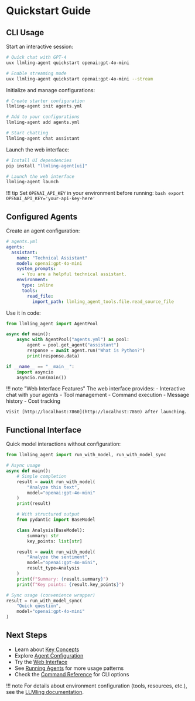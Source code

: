 # Quickstart Guide

## CLI Usage

Start an interactive session:
```bash
# Quick chat with GPT-4
uvx llmling-agent quickstart openai:gpt-4o-mini

# Enable streaming mode
uvx llmling-agent quickstart openai:gpt-4o-mini --stream
```

Initialize and manage configurations:
```bash
# Create starter configuration
llmling-agent init agents.yml

# Add to your configurations
llmling-agent add agents.yml

# Start chatting
llmling-agent chat assistant
```

Launch the web interface:
```bash
# Install UI dependencies
pip install "llmling-agent[ui]"

# Launch the web interface
llmling-agent launch
```

!!! tip
    Set `OPENAI_API_KEY` in your environment before running:
    ```bash
    export OPENAI_API_KEY='your-api-key-here'
    ```

## Configured Agents

Create an agent configuration:

```yaml
# agents.yml
agents:
  assistant:
    name: "Technical Assistant"
    model: openai:gpt-4o-mini
    system_prompts:
      - You are a helpful technical assistant.
    environment:
      type: inline
      tools:
        read_file:
          import_path: llmling_agent_tools.file.read_source_file
```

Use it in code:

```python
from llmling_agent import AgentPool

async def main():
    async with AgentPool("agents.yml") as pool:
        agent = pool.get_agent("assistant")
        response = await agent.run("What is Python?")
        print(response.data)

if __name__ == "__main__":
    import asyncio
    asyncio.run(main())
```

!!! note "Web Interface Features"
    The web interface provides:
    - Interactive chat with your agents
    - Tool management
    - Command execution
    - Message history
    - Cost tracking

    Visit [http://localhost:7860](http://localhost:7860) after launching.

## Functional Interface

Quick model interactions without configuration:

```python
from llmling_agent import run_with_model, run_with_model_sync

# Async usage
async def main():
    # Simple completion
    result = await run_with_model(
        "Analyze this text",
        model="openai:gpt-4o-mini"
    )
    print(result)

    # With structured output
    from pydantic import BaseModel

    class Analysis(BaseModel):
        summary: str
        key_points: list[str]

    result = await run_with_model(
        "Analyze the sentiment",
        model="openai:gpt-4o-mini",
        result_type=Analysis
    )
    print(f"Summary: {result.summary}")
    print(f"Key points: {result.key_points}")

# Sync usage (convenience wrapper)
result = run_with_model_sync(
    "Quick question",
    model="openai:gpt-4o-mini"
)
```

## Next Steps

- Learn about [Key Concepts](../key_concepts.md)
- Explore [Agent Configuration](../agent_config.md)
- Try the [Web Interface](../webui.md)
- See [Running Agents](../running_agents.md) for more usage patterns
- Check the [Command Reference](../commands.md) for CLI options

!!! note
    For details about environment configuration (tools, resources, etc.),
    see the [LLMling documentation](https://github.com/phil65/llmling).
